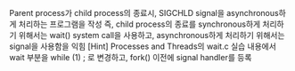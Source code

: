 Parent process가 child process의 종료시, SIGCHLD signal을 asynchronous하게 처리하는 프로그램을 작성
즉, child process의 종료를 synchronous하게 처리하기 위해서는 wait() system call을 사용하고, asynchronous하게 처리하기 위해서는 signal을 사용함을 익힘
[Hint] Processes and Threads의 wait.c 실습 내용에서 wait 부분을 while (1) ; 로 변경하고, fork() 이전에 signal handler를 등록
